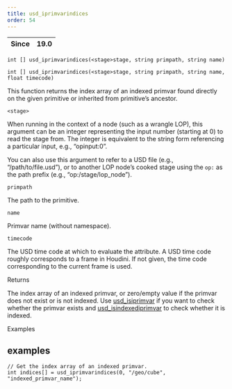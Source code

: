 ```yaml
---
title: usd_iprimvarindices
order: 54
---
```

| Since | 19.0 |
| --- | --- |

`int [] usd_iprimvarindices(<stage>stage, string primpath, string name)`

`int [] usd_iprimvarindices(<stage>stage, string primpath, string name, float timecode)`

This function returns the index array of an indexed primvar found directly on the given primitive or inherited from primitive’s ancestor.

`<stage>`

When running in the context of a node (such as a wrangle LOP), this argument can be an integer representing the input number (starting at 0) to read the stage from. The integer is equivalent to the string form referencing a particular input, e.g., “opinput:0”.

You can also use this argument to refer to a USD file (e.g., “/path/to/file.usd”), or to another LOP node’s cooked stage using the `op:` as the path prefix (e.g., “op:/stage/lop_node”).

`primpath`

The path to the primitive.

`name`

Primvar name (without namespace).

`timecode`

The USD time code at which to evaluate the attribute. A USD time code roughly corresponds to a frame in Houdini. If not given, the time code corresponding to the current frame is used.

Returns

The index array of an indexed primvar, or zero/empty value if the primvar does not exist or is not indexed. Use [usd_isiprimvar](/en/houdini-vex/usd/usd_isiprimvar "Checks if the primitive or its ancestor has a primvar of the given name.") if you want to check whether the primvar exists and [usd_isindexediprimvar](/en/houdini-vex/usd/usd_isindexediprimvar "Checks if there is an indexed primvar directly on the USD primitive or on USD primitive’s ancestor.") to check whether it is indexed.

Examples

## examples

```vex
// Get the index array of an indexed primvar.
int indices[] = usd_iprimvarindices(0, "/geo/cube", "indexed_primvar_name");

```
